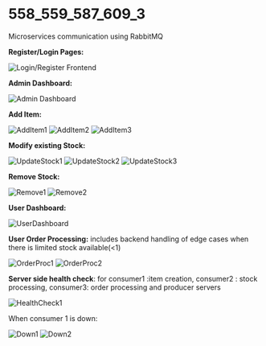 # 558_559_587_609_3
Microservices communication using RabbitMQ


**Register/Login Pages:**

![Login/Register Frontend](https://github.com/Akatsuki49/558_559_587_609_3/assets/95576716/7286a959-8fa6-49c4-acb7-139086086904)

**Admin Dashboard:**

![Admin Dashboard](https://github.com/Akatsuki49/558_559_587_609_3/assets/95576716/591df5e2-51f7-4eda-9fac-8d68f8cecaf7)

**Add Item:**

![AddItem1](https://github.com/Akatsuki49/558_559_587_609_3/assets/95576716/8ff4fb52-bc3a-414f-ac9e-a27eab31fe8b)
![AddItem2](https://github.com/Akatsuki49/558_559_587_609_3/assets/95576716/6450d1c0-8153-494b-8d8b-6d9c0bf04d37)
![AddItem3](https://github.com/Akatsuki49/558_559_587_609_3/assets/95576716/f428d61c-8d52-470b-b290-c5dcaec5c9df)

**Modify existing Stock:**

![UpdateStock1](https://github.com/Akatsuki49/558_559_587_609_3/assets/95576716/e982627d-02b4-49db-b444-2313e2e91d0c)
![UpdateStock2](https://github.com/Akatsuki49/558_559_587_609_3/assets/95576716/4c6bdafe-e6a0-4fbe-9294-c96b37a6bc1f)
![UpdateStock3](https://github.com/Akatsuki49/558_559_587_609_3/assets/95576716/253107a2-71ef-40e8-9a76-0a107444c642)

**Remove Stock:**

![Remove1](https://github.com/Akatsuki49/558_559_587_609_3/assets/95576716/e7e637fa-daec-4f34-bb91-012f62c967c6)
![Remove2](https://github.com/Akatsuki49/558_559_587_609_3/assets/95576716/b6901b11-651f-4269-96d8-648e45d8e20b)

**User Dashboard:**

![UserDashboard](https://github.com/Akatsuki49/558_559_587_609_3/assets/95576716/c179e318-b408-4319-9728-cc56ebe0be05)

**User Order Processing:** includes backend handling of edge cases when there is limited stock available(<1)

![OrderProc1](https://github.com/Akatsuki49/558_559_587_609_3/assets/95576716/9d1cb4c7-576a-4e79-b012-ff61fa829391)
![OrderProc2](https://github.com/Akatsuki49/558_559_587_609_3/assets/95576716/f3b4bb1a-06dc-47af-aa51-a88545632114)

**Server side health check**: for consumer1 :item creation, consumer2 : stock processing, consumer3: order processing and producer servers

![HealthCheck1](https://github.com/Akatsuki49/558_559_587_609_3/assets/95576716/b509af97-562a-42e3-820c-b48c76e34da7)

When consumer 1 is down:

![Down1](https://github.com/Akatsuki49/558_559_587_609_3/assets/95576716/08c4dbfd-0c78-4d14-9279-171ec1324618)
![Down2](https://github.com/Akatsuki49/558_559_587_609_3/assets/95576716/190a392d-d232-4913-a78c-d81847abc39f)












